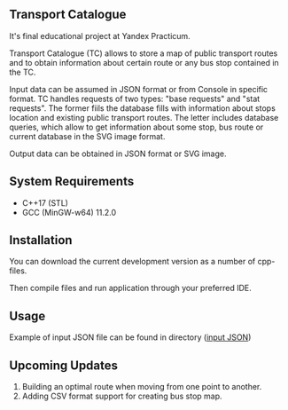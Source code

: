 Transport Catalogue
---------------------------------------------------
It's final educational project at Yandex Practicum.

Transport Catalogue (TC) allows to store a map of public transport routes 
and to obtain information about certain route or any bus stop contained in the TC.

Input data can be assumed in JSON format or from Console in specific format.
TC handles requests of two types: "base requests" and "stat requests".
The former fiils the database fills with information about stops location
and existing public transport routes. The letter includes database queries,
which allow to get information about some stop, bus route or current database 
in the SVG image format.

Output data can be obtained in JSON format or SVG image.


System Requirements
---------------------------------------------------
* C++17 (STL)
* GCC (MinGW-w64) 11.2.0   


Installation
---------------------------------------------------
You can download the current development version as a number of cpp-files. 

Then compile files and run application through your preferred IDE.

Usage
---------------------------------------------------
Example of input JSON file can be found in directory
([input JSON](https://github.com/18thday/cpp-transport-catalogue/blob/main/input_test_B3.json))


Upcoming Updates
---------------------------------------------------
1. Building an optimal route when moving from one point to another.
2. Adding CSV format support for creating bus stop map.
